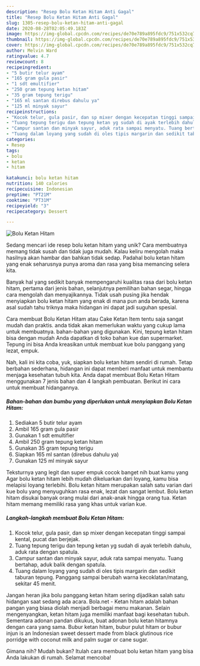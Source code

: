 ```yaml
---
description: "Resep Bolu Ketan Hitam Anti Gagal"
title: "Resep Bolu Ketan Hitam Anti Gagal"
slug: 1305-resep-bolu-ketan-hitam-anti-gagal
date: 2020-08-28T02:05:49.183Z
image: https://img-global.cpcdn.com/recipes/de70e789a895fdc9/751x532cq70/bolu-ketan-hitam-foto-resep-utama.jpg
thumbnail: https://img-global.cpcdn.com/recipes/de70e789a895fdc9/751x532cq70/bolu-ketan-hitam-foto-resep-utama.jpg
cover: https://img-global.cpcdn.com/recipes/de70e789a895fdc9/751x532cq70/bolu-ketan-hitam-foto-resep-utama.jpg
author: Melvin Ward
ratingvalue: 4.7
reviewcount: 8
recipeingredient:
- "5 butir telur ayam"
- "165 gram gula pasir"
- "1 sdt emultifier"
- "250 gram tepung ketan hitam"
- "35 gram tepung terigu"
- "165 ml santan direbus dahulu ya"
- "125 ml minyak sayur"
recipeinstructions:
- "Kocok telur, gula pasir, dan sp mixer dengan kecepatan tinggi sampai kental, pucat dan berjejak."
- "Tuang tepung terigu dan tepung ketan yg sudah di ayak terlebih dahulu, aduk rata dengan spatula."
- "Campur santan dan minyak sayur, aduk rata sampai menyatu. Tuang bertahap, aduk balik dengan spatula."
- "Tuang dalam loyang yang sudah di oles tipis margarin dan sedikit taburan tepung. Panggang sampai berubah warna kecoklatan/matang, sekitar 45 menit."
categories:
- Resep
tags:
- bolu
- ketan
- hitam

katakunci: bolu ketan hitam 
nutrition: 140 calories
recipecuisine: Indonesian
preptime: "PT21M"
cooktime: "PT31M"
recipeyield: "3"
recipecategory: Dessert

---
```



![Bolu Ketan Hitam](https://img-global.cpcdn.com/recipes/de70e789a895fdc9/751x532cq70/bolu-ketan-hitam-foto-resep-utama.jpg)

Sedang mencari ide resep bolu ketan hitam yang unik? Cara membuatnya memang tidak susah dan tidak juga mudah. Kalau keliru mengolah maka hasilnya akan hambar dan bahkan tidak sedap. Padahal bolu ketan hitam yang enak seharusnya punya aroma dan rasa yang bisa memancing selera kita.

Banyak hal yang sedikit banyak mempengaruhi kualitas rasa dari bolu ketan hitam, pertama dari jenis bahan, selanjutnya pemilihan bahan segar, hingga cara mengolah dan menyajikannya. Tidak usah pusing jika hendak menyiapkan bolu ketan hitam yang enak di mana pun anda berada, karena asal sudah tahu triknya maka hidangan ini dapat jadi suguhan spesial.

Cara membuat Bolu Ketan Hitam atau Cake Ketan Item tentu saja sangat mudah dan praktis. anda tidak akan memerlukan waktu yang cukup lama untuk membuatnya. bahan-bahan yang digunakan. Kini, tepung ketan hitam bisa dengan mudah Anda dapatkan di toko bahan kue dan supermarket. Tepung ini bisa Anda kreasikan untuk membuat kue bolu panggang yang lezat, empuk.


Nah, kali ini kita coba, yuk, siapkan bolu ketan hitam sendiri di rumah. Tetap berbahan sederhana, hidangan ini dapat memberi manfaat untuk membantu menjaga kesehatan tubuh kita. Anda dapat membuat Bolu Ketan Hitam menggunakan 7 jenis bahan dan 4 langkah pembuatan. Berikut ini cara untuk membuat hidangannya.

<!--inarticleads1-->

##### Bahan-bahan dan bumbu yang diperlukan untuk menyiapkan Bolu Ketan Hitam:

1. Sediakan 5 butir telur ayam
1. Ambil 165 gram gula pasir
1. Gunakan 1 sdt emultifier
1. Ambil 250 gram tepung ketan hitam
1. Gunakan 35 gram tepung terigu
1. Siapkan 165 ml santan (direbus dahulu ya)
1. Gunakan 125 ml minyak sayur


Teksturnya yang legit dan super empuk cocok banget nih buat kamu yang Agar bolu ketan hitam lebih mudah dikeluarkan dari loyang, kamu bisa melapisi loyang terlebihi. Bolu ketan hitam merupakan salah satu varian dari kue bolu yang menyuguhkan rasa enak, lezat dan sangat lembut. Bolu ketan hitam disukai banyak orang mulai dari anak-anak hingga orang tua. Ketan hitam memang memiliki rasa yang khas untuk varian kue. 

<!--inarticleads2-->

##### Langkah-langkah membuat Bolu Ketan Hitam:

1. Kocok telur, gula pasir, dan sp mixer dengan kecepatan tinggi sampai kental, pucat dan berjejak.
1. Tuang tepung terigu dan tepung ketan yg sudah di ayak terlebih dahulu, aduk rata dengan spatula.
1. Campur santan dan minyak sayur, aduk rata sampai menyatu. Tuang bertahap, aduk balik dengan spatula.
1. Tuang dalam loyang yang sudah di oles tipis margarin dan sedikit taburan tepung. Panggang sampai berubah warna kecoklatan/matang, sekitar 45 menit.


Jangan heran jika bolu panggang ketan hitam sering dijadikan salah satu hidangan saat sedang ada acara. Bola.net - Ketan hitam adalah bahan pangan yang biasa diolah menjadi berbagai menu makanan. Selain mengenyangkan, ketan hitam juga memiliki manfaat bagi kesehatan tubuh. Sementara adonan pandan dikukus, buat adonan bolu ketan hitamnya dengan cara yang sama. Bubur ketan hitam, bubur pulut hitam or bubur injun is an Indonesian sweet dessert made from black glutinous rice porridge with coconut milk and palm sugar or cane sugar. 

Gimana nih? Mudah bukan? Itulah cara membuat bolu ketan hitam yang bisa Anda lakukan di rumah. Selamat mencoba!
